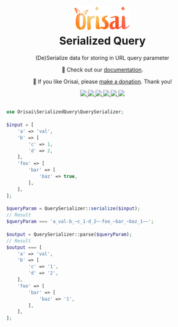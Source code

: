 <h1 align="center">
	<img src="https://github.com/orisai/.github/blob/main/images/repo_title.png?raw=true" alt="Orisai"/>
	<br/>
	Serialized Query
</h1>

<p align="center">
	(De)Serialize data for storing in URL query parameter
</p>

<p align="center">
	📄 Check out our <a href="docs/README.md">documentation</a>.
</p>

<p align="center">
	💸 If you like Orisai, please <a href="https://orisai.dev/sponsor">make a donation</a>. Thank you!
</p>

<p align="center">
	<a href="https://github.com/orisai/serialized-query/actions?query=workflow%3ACI">
		<img src="https://github.com/orisai/serialized-query/workflows/CI/badge.svg">
	</a>
	<a href="https://coveralls.io/r/orisai/serialized-query">
		<img src="https://badgen.net/coveralls/c/github/orisai/serialized-query/v1.x?cache=300">
	</a>
	<a href="https://dashboard.stryker-mutator.io/reports/github.com/orisai/serialized-query/v1.x">
		<img src="https://badge.stryker-mutator.io/github.com/orisai/serialized-query/v1.x">
	</a>
	<a href="https://packagist.org/packages/orisai/serialized-query">
		<img src="https://badgen.net/packagist/dt/orisai/serialized-query?cache=3600">
	</a>
	<a href="https://packagist.org/packages/orisai/serialized-query">
		<img src="https://badgen.net/packagist/v/orisai/serialized-query?cache=3600">
	</a>
	<a href="https://choosealicense.com/licenses/mpl-2.0/">
		<img src="https://badgen.net/badge/license/MPL-2.0/blue?cache=3600">
	</a>
<p>

##

```php
use Orisai\SerializedQuery\QuerySerializer;

$input = [
	'a' => 'val',
	'b' => [
		'c' => 1,
		'd' => 2,
	],
	'foo' => [
		'bar' => [
			'baz' => true,
		],
	],
];

$queryParam = QuerySerializer::serialize($input);
// Result
$queryParam === 'a_val-b_~c_1-d_2~-foo_~bar_~baz_1~~';

$output = QuerySerializer::parse($queryParam);
// Result
$output === [
	'a' => 'val',
	'b' => [
		'c' => '1',
		'd' => '2',
	],
	'foo' => [
		'bar' => [
			'baz' => '1',
		],
	],
];
```
